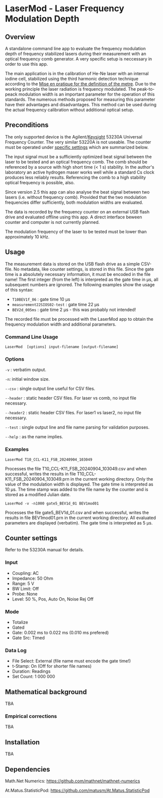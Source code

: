 LaserMod - Laser Frequency Modulation Depth
===========================================

Overview
--------

A standalone command line app to evaluate the frequency modulation depth of frequency stabilized lasers during their measurement with an optical frequency comb generator. A very specific setup is neccessary in order to use this app.

The main application is in the calibration of He-Ne laser with an internal iodine cell, stabilized using the third harmonic detection technique according to the [Mise en pratique for the definition of the metre](https://www.bipm.org/en/publications/mises-en-pratique). Due to the working principle the laser radiation is frequency modulated. The peak-to-peack modulation width is an important parameter for the operation of this standards. The numerous methods proposed for measuring this parameter have their advantages and disadvantages. This method can be used during the actual frequency calibration without additional optical setup.

Preconditions
-------------

The only supported device is the Agilent/[Keysight](https://www.keysight.com/) 53230A Universal Frequency Counter. The very similar 53220A is not useable. The counter must be operated under [specific settings](#counter-settings) which are summarized below.

The input signal must be a sufficiently optimized beat signal between the laser to be tested and an optical frequency comb. The comb should be referenced by a source with high short time (< 1 s) stability. In the author's laboratory an active hydrogen maser works well while a standard Cs clock produces less reliably results. Referencing the comb to a high stability optical frequency is possible, also.

Since version 2.5 this app can also analyse the beat signal between two lasers (i.e. without frequency comb). Provided that the two modulation frequencies differ sufficiently, both modulation widths are evaluated.

The data is recorded by the frequency counter on an external USB flash drive and evaluated offline using this app. A direct interface beween counter and computer is not currently planned.

The modulation frequency of the laser to be tested must be lower than approximately 10 kHz.

Usage
-----

The measurement data is stored on the USB flash drive as a simple CSV-file. No metadata, like counter settings, is stored in this file. Since the gate time is a absolutely necessary information, it must be encoded in the file name! The first integer (from the left) is interpreted as the gate time in µs, all subsequent numbers are ignored. The following examples show the usage of this syntax:

* `T10BEV1f_06` : gate time 10 µs
* `measurement22SIOS02-test` : gate time 22 µs
* `BEV2d_005ms` : gate time 2 µs - this was probably not intended!

The recorded file must be processed with the LaserMod app to obtain the frequency modulation width and additional parameters.

### Command Line Usage

```
LaserMod  [options] input-filename [output-filename]
```

### Options

`-v` : verbatim output.

`-n`: initial window size.

`--csv` : single output line useful for CSV files.

`--header` : static header CSV files. For laser vs comb, no input file necessary.

`--header2` : static header CSV files. For laser1 vs laser2, no input file necessary.

`--test` : single output line and file name parsing for validation purposes.

`--help` : as the name implies.

### Examples

```
LaserMod T10_CCL-K11_FSB_20240904_103049
```
Processes the file T10_CCL-K11_FSB_20240904_103049.csv and when successful, writes the results in file T10_CCL-K11_FSB_20240904_103049.prn in the current working directory. Only the value of the modulation width is displayed. The gate time is interpreted as 10 µs. The time stamp was added to the file name by the counter and is stored as a modified Julian date.

```
LaserMod -v -n1000 gate5_BEV1d_01 BEV1mod01
```
Processes the file gate5_BEV1d_01.csv and when successful, writes the results in file BEV1mod01.prn in the current working directory. All evaluated parameters are displayed (verbatim). The gate time is interpreted as 5 µs.

Counter settings
----------------

Refer to the 53230A manual for details.

### Input
* Coupling: AC
* Impedance: 50 Ohm
* Range: 5 V
* BW Limit: Off
* Probe: None
* Level: 50 %, Pos, Auto On, Noise Rej Off

### Mode
* Totalize
* Gated
* Gate: 0.002 ms to 0.022 ms (0.010 ms prefered)
* Gate Src: Timed

### Data Log
* File Select: External (file name must encode the gate time!)
* t-Stamp: On (Off for shorter file names)
* Duration: Readings
* Set Count: 1 000 000

Mathematical background
-----------------------

TBA

### Empirical corrections

TBA

Installation
------------

TBA

Dependencies
------------

Math.Net Numerics: https://github.com/mathnet/mathnet-numerics

At.Matus.StatisticPod: https://github.com/matusm/At.Matus.StatisticPod

